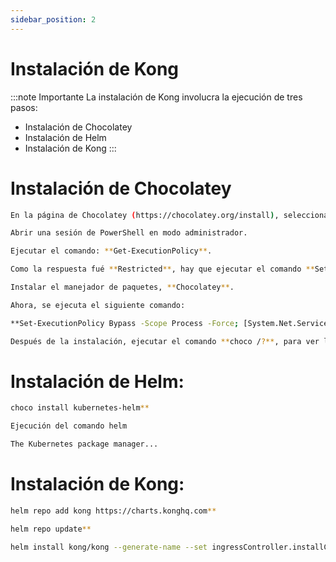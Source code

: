```yaml
---
sidebar_position: 2
---
```


# Instalación de Kong

:::note Importante
La instalación de Kong involucra la ejecución de tres pasos:
- Instalación de Chocolatey
- Instalación de Helm
- Instalación de Kong
:::  

# Instalación de Chocolatey
```bash 
En la página de Chocolatey (https://chocolatey.org/install), seleccionar el modo individual para instalar.

Abrir una sesión de PowerShell en modo administrador. 

Ejecutar el comando: **Get-ExecutionPolicy**. 

Como la respuesta fué **Restricted**, hay que ejecutar el comando **Set-ExecutionPolicy AllSigned**. 

Instalar el manejador de paquetes, **Chocolatey**. 

Ahora, se ejecuta el siguiente comando: 

**Set-ExecutionPolicy Bypass -Scope Process -Force; [System.Net.ServicePointManager]::SecurityProtocol = [System.Net.ServicePointManager]::SecurityProtocol -bor 3072; iex ((New-Object System.Net.WebClient).DownloadString('https://community.chocolatey.org/install.ps1'))** 

Después de la instalación, ejecutar el comando **choco /?**, para ver la lista de funciones. 
```

# Instalación de Helm: 

```bash
choco install kubernetes-helm** 

Ejecución del comando helm 

The Kubernetes package manager... 
```

# Instalación de Kong: 

```bash
helm repo add kong https://charts.konghq.com** 

helm repo update** 

helm install kong/kong --generate-name --set ingressController.installCRDs=false**  
```
